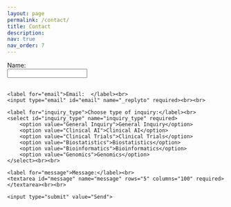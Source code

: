 ```yaml
---
layout: page
permalink: /contact/
title: Contact
description:
nav: true
nav_order: 7
---
```



<form action="https://formspree.io/f/xnnqjbge" method="POST">
    <label for="name">Name:</label><br>
    <input type="text" id="name" name="name" required><br><br>
    
    <label for="email">Email:  </label><br>
    <input type="email" id="email" name="_replyto" required><br><br>
    
    <label for="inquiry_type">Choose type of inquiry:</label><br>
    <select id="inquiry_type" name="inquiry_type" required>
        <option value="General Inquiry">General Inquiry</option>
        <option value="Clinical AI">Clinical AI</option>
        <option value="Clinical Trials">Clinical Trials</option>
        <option value="Biostatistics">Biostatistics</option>
        <option value="Bioinformatics">Bioinformatics</option>
        <option value="Genomics">Genomics</option>
    </select><br><br>

    <label for="message">Message:</label><br>
    <textarea id="message" name="message" rows="5" columns="100" required></textarea><br><br>
    
    <input type="submit" value="Send">
</form>

